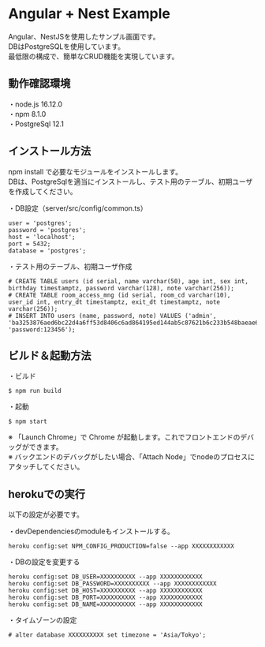 # Angular + Nest Example

Angular、NestJSを使用したサンプル画面です。  
DBはPostgreSQLを使用しています。  
最低限の構成で、簡単なCRUD機能を実現しています。  

## 動作確認環境

・node.js       16.12.0  
・npm           8.1.0  
・PostgreSql    12.1

## インストール方法
 npm install で必要なモジュールをインストールします。  
 DBは、PostgreSqlを適当にインストールし、テスト用のテーブル、初期ユーザを作成してください。

・DB設定（server/src/config/common.ts）
```
user = 'postgres';
password = 'postgres';
host = 'localhost';
port = 5432;
database = 'postgres';
```

・テスト用のテーブル、初期ユーザ作成
```
# CREATE TABLE users (id serial, name varchar(50), age int, sex int, birthday timestamptz, password varchar(128), note varchar(256));
# CREATE TABLE room_access_mng (id serial, room_cd varchar(10), user_id int, entry_dt timestamptz, exit_dt timestamptz, note varchar(256));
# INSERT INTO users (name, password, note) VALUES ('admin', 'ba3253876aed6bc22d4a6ff53d8406c6ad864195ed144ab5c87621b6c233b548baeae6956df346ec8c17f5ea10f35ee3cbc514797ed7ddd3145464e2a0bab413', 'password:123456');
```

## ビルド＆起動方法

・ビルド
```
$ npm run build
```

・起動

```
$ npm start
```

※ 「Launch Chrome」で Chrome が起動します。これでフロントエンドのデバッグができます。  
※ バックエンドのデバッグがしたい場合、「Attach Node」でnodeのプロセスにアタッチしてください。

## herokuでの実行

以下の設定が必要です。

・devDependenciesのmoduleもインストールする。
```
heroku config:set NPM_CONFIG_PRODUCTION=false --app XXXXXXXXXXXX
```

・DBの設定を変更する
```
heroku config:set DB_USER=XXXXXXXXXX --app XXXXXXXXXXXX
heroku config:set DB_PASSWORD=XXXXXXXXXX --app XXXXXXXXXXXX
heroku config:set DB_HOST=XXXXXXXXXX --app XXXXXXXXXXXX
heroku config:set DB_PORT=XXXXXXXXXX --app XXXXXXXXXXXX
heroku config:set DB_NAME=XXXXXXXXXX --app XXXXXXXXXXXX
```

・タイムゾーンの設定
```
# alter database XXXXXXXXXX set timezone = 'Asia/Tokyo';
```
